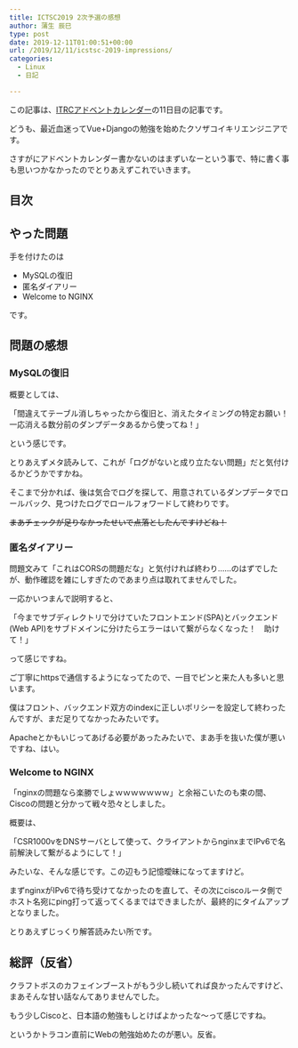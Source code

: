```yaml
---
title: ICTSC2019 2次予選の感想
author: 蒲生 辰巳
type: post
date: 2019-12-11T01:00:51+00:00
url: /2019/12/11/icstsc-2019-impressions/
categories:
  - Linux
  - 日記

---
```

この記事は、[ITRCアドベントカレンダー][1]の11日目の記事です。

どうも、最近血迷ってVue+Djangoの勉強を始めたクソザコイキリエンジニアです。

さすがにアドベントカレンダー書かないのはまずいなーという事で、特に書く事も思いつかなかったのでとりあえずこれでいきます。

## 目次

## やった問題

手を付けたのは

* MySQLの復旧
* 匿名ダイアリー
* Welcome to NGINX

です。

## 問題の感想

### MySQLの復旧

概要としては、

「間違えてテーブル消しちゃったから復旧と、消えたタイミングの特定お願い！　一応消える数分前のダンプデータあるから使ってね！」

という感じです。

とりあえずメタ読みして、これが「ログがないと成り立たない問題」だと気付けるかどうかですかね。

そこまで分かれば、後は気合でログを探して、用意されているダンプデータでロールバック、見つけたログでロールフォワードして終わりです。

~~まあチェックが足りなかったせいで点落としたんですけどね！~~

### 匿名ダイアリー

問題文みて「これはCORSの問題だな」と気付ければ終わり……のはずでしたが、動作確認を雑にしすぎたのであまり点は取れてませんでした。

一応かいつまんで説明すると、

「今までサブディレクトリで分けていたフロントエンド(SPA)とバックエンド(Web API)をサブドメインに分けたらエラーはいて繋がらなくなった！　助けて！」

って感じですね。

ご丁寧にhttpsで通信するようになってたので、一目でピンと来た人も多いと思います。

僕はフロント、バックエンド双方のindexに正しいポリシーを設定して終わったんですが、まだ足りてなかったみたいです。

Apacheとかもいじってあげる必要があったみたいで、まあ手を抜いた僕が悪いですね、はい。

### Welcome to NGINX

「nginxの問題なら楽勝でしょｗｗｗｗｗｗｗ」と余裕こいたのも束の間、Ciscoの問題と分かって戦々恐々としました。

概要は、

「CSR1000vをDNSサーバとして使って、クライアントからnginxまでIPv6で名前解決して繋がるようにして！」

みたいな、そんな感じです。この辺もう記憶曖昧になってますけど。

まずnginxがIPv6で待ち受けてなかったのを直して、その次にciscoルータ側でホスト名宛にping打って返ってくるまではできましたが、最終的にタイムアップとなりました。

とりあえずじっくり解答読みたい所です。

## 総評（反省）

クラフトボスのカフェインブーストがもう少し続いてれば良かったんですけど、まあそんな甘い話なんてありませんでした。

もう少しCiscoと、日本語の勉強もしとけばよかったな〜って感じですね。

というかトラコン直前にWebの勉強始めたのが悪い。反省。

 [1]: https://adventar.org/calendars/4759
